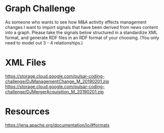 # Graph Challenge
As someone who wants to see how M&A activity effects management changes I want to import signals that have been derived from news content into a graph. Please take the signals below structured in a standardize XML format, and generate RDF files in an RDF format of your choosing. (You only need to model out 3 - 4 relationships.)

# XML Files
https://storage.cloud.google.com/pulsar-coding-challenge/DJManagementChange_M_20190201.zip
https://storage.cloud.google.com/pulsar-coding-challenge/DJMergerAcquisition_M_20190201.zip

# Resources
https://jena.apache.org/documentation/io/#formats